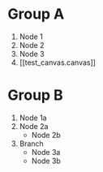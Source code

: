 # Group A
1. Node 1
2. Node 2
3. Node 3
4. [[test_canvas.canvas]]

# Group B
1. Node 1a
2. Node 2a
	- Node 2b
3. Branch
	- Node 3a
	- Node 3b